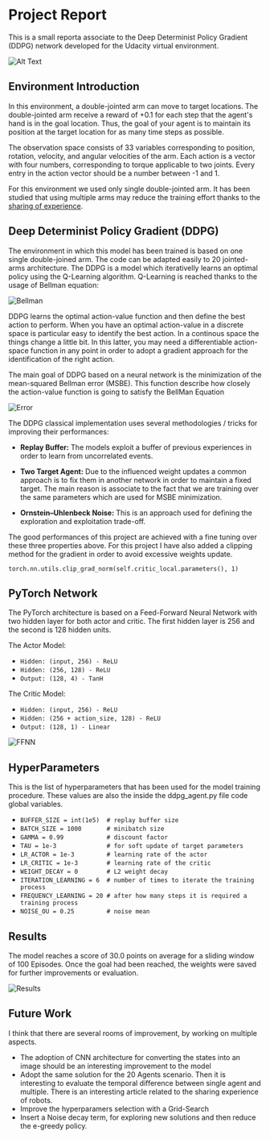 # Project Report

This is a small reporta associate to the Deep Determinist Policy Gradient (DDPG) network developed for the Udacity virtual environment.

![Alt Text](https://gitee.com/mirrors/Unity-ML-Agents/raw/master/docs/images/reacher.png)

## Environment Introduction

In this environment, a double-jointed arm can move to target locations. The double-jointed arm receive a reward of +0.1 for each step that the agent's hand is in the goal location. Thus, the goal of your agent is to maintain its position at the target location for as many time steps as possible.

The observation space consists of 33 variables corresponding to position, rotation, velocity, and angular velocities of the arm. Each action is a vector with four numbers, corresponding to torque applicable to two joints. Every entry in the action vector should be a number between -1 and 1.

For this environment we used only single double-jointed arm. It has been studied that using multiple arms may reduce the training effort thanks to the [sharing of experience](https://ai.googleblog.com/2016/10/how-robots-can-acquire-new-skills-from.html).

## Deep Determinist Policy Gradient (DDPG)

The environment in which this model has been trained is based on one single double-joined arm. The code can be adapted easily to 20 jointed-arms architecture. The DDPG is a model which iterativelly learns an optimal policy using the Q-Learning algorithm. Q-Learning is reached thanks to the usage of Bellman equation:

![Bellman](https://spinningup.openai.com/en/latest/_images/math/339d9f6adec072789c579d36f9d1791e6246b075.svg)

DDPG learns the optimal action-value function and then define the best action to perform. When you have an optimal action-value in a discrete space is particular easy to identify the best action. In a continous space the things change a little bit. In this latter, you may need a differentiable action-space function in any point in order to adopt a gradient approach for the identification of the right action. 

The main goal of DDPG based on a neural network is the minimization of the mean-squared Bellman error (MSBE). This function describe how closely the action-value function is going to satisfy the BellMan Equation

![Error](https://spinningup.openai.com/en/latest/_images/math/d193a1fae2f39357adc458987f0301518f3cd669.svg)

The DDPG classical implementation uses several methodologies / tricks for improving their performances:

* **Replay Buffer:** The models exploit a buffer of previous experiences in order to learn from uncorrelated events.

* **Two Target Agent:** Due to the influenced weight updates a common approach is to fix them in another network in order to maintain a fixed target. The main reason is associate to the fact that we are training over the same parameters which are used for MSBE minimization.

* **Ornstein–Uhlenbeck Noise:** This is an approach used for defining the exploration and exploitation trade-off. 

The good performances of this project are achieved with a fine tuning over these three properties above. For this project I have also added a clipping method for the gradient in order to avoid excessive weights update. 

```torch.nn.utils.clip_grad_norm(self.critic_local.parameters(), 1)```


## PyTorch Network

The PyTorch architecture is based on a Feed-Forward Neural Network with two hidden layer for both actor and critic. The first hidden layer is 256 and the second is 128 hidden units. 

The Actor Model:
* ```Hidden: (input, 256) - ReLU```
* ```Hidden: (256, 128) - ReLU```
* ```Output: (128, 4) - TanH```

The Critic Model:
* ```Hidden: (input, 256) - ReLU```
* ```Hidden: (256 + action_size, 128) - ReLU```
* ```Output: (128, 1) - Linear```

![FFNN](http://neuralnetworksanddeeplearning.com/images/tikz11.png)

## HyperParameters

This is the list of hyperparameters that has been used for the model training procedure. These values are also the inside the ddpg_agent.py file code global variables. 

*  ```BUFFER_SIZE = int(1e5)  # replay buffer size```
* ```BATCH_SIZE = 1000       # minibatch size```
* ```GAMMA = 0.99            # discount factor```
* ```TAU = 1e-3              # for soft update of target parameters```
* ```LR_ACTOR = 1e-3         # learning rate of the actor ```
* ```LR_CRITIC = 1e-3        # learning rate of the critic```
* ```WEIGHT_DECAY = 0        # L2 weight decay```
* ```ITERATION_LEARNING = 6  # number of times to iterate the training process```
* ```FREQUENCY_LEARNING = 20 # after how many steps it is required a training process```
* ```NOISE_OU = 0.25         # noise mean ```

## Results

The model reaches a score of 30.0 points on average for a sliding window of 100 Episodes. Once the goal had been reached, the weights were saved for further improvements or evaluation. 

![Results](https://raw.githubusercontent.com/IvanVigor/Deep-Deterministic-Policy-Gradient-Unity-Env/master/pictures/index.png)

## Future Work

I think that there are several rooms of improvement, by working on multiple aspects.

- The adoption of CNN architecture for converting the states into an image should be an interesting improvement to the model
- Adopt the same solution for the 20 Agents scenario. Then it is interesting to evaluate the temporal difference between single agent and multiple. There is an interesting article related to the sharing experience of robots.
- Improve the hyperparamers selection with a Grid-Search
- Insert a Noise decay term, for exploring new solutions and then reduce the e-greedy policy. 


